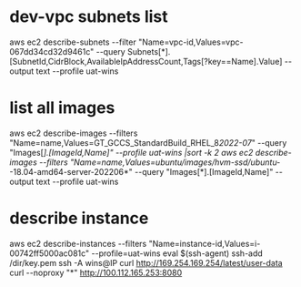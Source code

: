 # dev-vpc subnets list
aws ec2 describe-subnets --filter "Name=vpc-id,Values=vpc-067dd34cd32d9461c" --query Subnets[*].[SubnetId,CidrBlock,AvailableIpAddressCount,Tags[?key==Name].Value] --output text --profile uat-wins
# list all images
aws ec2 describe-images --filters "Name=name,Values=GT_GCCS_StandardBuild_RHEL_8*2022-07*" --query "Images[*].[ImageId,Name]" --profile uat-wins  |sort -k 2
aws ec2 describe-images --filters "Name=name,Values=ubuntu/images/hvm-ssd/ubuntu-*-18.04-amd64-server-202206*" --query "Images[*].[ImageId,Name]" --output text --profile uat-wins
# describe instance
aws ec2 describe-instances --filters "Name=instance-id,Values=i-00742ff5000ac081c" --profile=uat-wins
eval $(ssh-agent)
ssh-add /dir/key.pem
ssh -A wins@IP
curl http://169.254.169.254/latest/user-data
curl --noproxy "*" http://100.112.165.253:8080